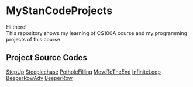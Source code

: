 # MyStanCodeProjects
Hi there!\
This repository shows my learning of CS100A course and my programming projects of this course.

## Project Source Codes
[StepUp]()
[Steeplechase]()
[PotholeFilling]()
[MoveToTheEnd]()
[InfiniteLoop]()
[BeeperRowAdv]()
[BeeperRow]()
